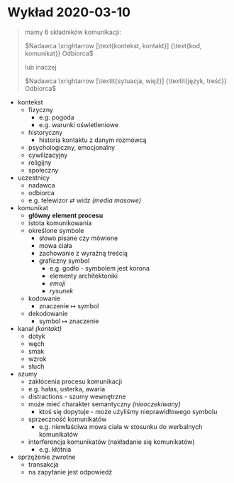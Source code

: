 # Wykład 2020-03-10

>mamy 6 składników komunikacji:
>
>$Nadawca \xrightarrow [\text{kontekst, kontakt}] {\text{kod, komunikat}} Odbiorca$
>
>lub inaczej
>
>$Nadawca \xrightarrow [\textit{sytuacja, więź}] {\textit{język, treść}} Odbiorca$

- kontekst
  - fizyczny
    - e.g. pogoda
    - e.g. warunki oświetleniowe
  - historyczny
    - historia kontaktu z danym rozmówcą
  - psychologiczny, emocjonalny
  - cywilizacyjny
  - religijny
  - społeczny
- uczestnicy
  - nadawca
  - odbiorca
  - e.g. telewizor $\rightleftarrows$ widz *(media masowe)*
- komunikat
  - **główny element procesu**
  - istota komunikowania
  - określone symbole
    - słowo pisane czy mówione
    - mowa ciała
    - zachowanie z wyraźną treścią
    - graficzny symbol
      - e.g. godło - symbolem jest korona
      - elementy architektoniki
      - *emoji*
      - *rysunek*
  - kodowanie
    - znaczenie $\mapsto$ symbol
  - dekodowanie
    - symbol $\mapsto$ znaczenie
- kanał *(kontakt)*
  - dotyk
  - węch
  - smak
  - wzrok
  - słuch
- szumy
  - zakłócenia procesu komunikacji
  - e.g. hałas, usterka, awaria
  - distractions - szumy wewnętrzne
  - może mieć charakter semantyczny *(nieoczekiwany)*
    - ktoś się dopytuje - może użyliśmy nieprawidłowego symbolu
  - sprzeczność komunikatów
    - e.g. niewłaściwa mowa ciała w stosunku do werbalnych komunikatów
  - interferencja komunikatów (nakładanie się komunikatów)
    - e.g. kłótnia
- sprzężenie zwrotne
  - transakcja
  - na zapytanie jest odpowiedź
